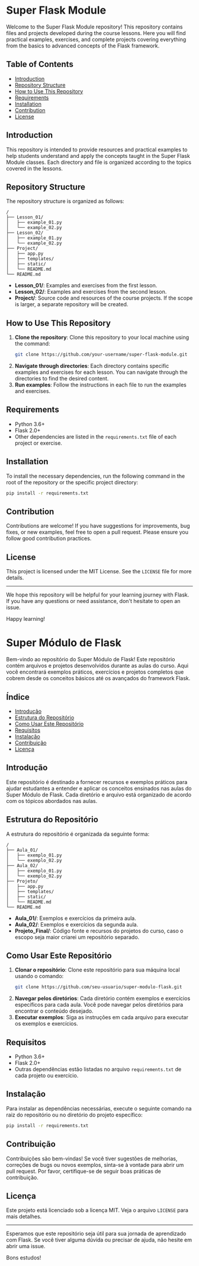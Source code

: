 # Super Flask Module

Welcome to the Super Flask Module repository! This repository contains files and projects developed during the course lessons. Here you will find practical examples, exercises, and complete projects covering everything from the basics to advanced concepts of the Flask framework.

## Table of Contents

- [Introduction](#introduction)
- [Repository Structure](#repository-structure)
- [How to Use This Repository](#how-to-use-this-repository)
- [Requirements](#requirements)
- [Installation](#installation)
- [Contribution](#contribution)
- [License](#license)

## Introduction

This repository is intended to provide resources and practical examples to help students understand and apply the concepts taught in the Super Flask Module classes. Each directory and file is organized according to the topics covered in the lessons.

## Repository Structure

The repository structure is organized as follows:

```
/
├── Lesson_01/
│   ├── example_01.py
│   └── example_02.py
├── Lesson_02/
│   ├── example_01.py
│   └── example_02.py
├── Project/
│   ├── app.py
│   ├── templates/
│   ├── static/
│   └── README.md
└── README.md
```

- **Lesson_01/**: Examples and exercises from the first lesson.
- **Lesson_02/**: Examples and exercises from the second lesson.
- **Project/**: Source code and resources of the course projects. If the scope is larger, a separate repository will be created.

## How to Use This Repository

1. **Clone the repository**: Clone this repository to your local machine using the command:
    ```bash
    git clone https://github.com/your-username/super-flask-module.git
    ```
2. **Navigate through directories**: Each directory contains specific examples and exercises for each lesson. You can navigate through the directories to find the desired content.
3. **Run examples**: Follow the instructions in each file to run the examples and exercises.

## Requirements

- Python 3.6+
- Flask 2.0+
- Other dependencies are listed in the `requirements.txt` file of each project or exercise.

## Installation

To install the necessary dependencies, run the following command in the root of the repository or the specific project directory:

```bash
pip install -r requirements.txt
```

## Contribution

Contributions are welcome! If you have suggestions for improvements, bug fixes, or new examples, feel free to open a pull request. Please ensure you follow good contribution practices.

## License

This project is licensed under the MIT License. See the `LICENSE` file for more details.

---

We hope this repository will be helpful for your learning journey with Flask. If you have any questions or need assistance, don't hesitate to open an issue.

Happy learning!


### ######################################
### ######################################


# Super Módulo de Flask

Bem-vindo ao repositório do Super Módulo de Flask! Este repositório contém arquivos e projetos desenvolvidos durante as aulas do curso. Aqui você encontrará exemplos práticos, exercícios e projetos completos que cobrem desde os conceitos básicos até os avançados do framework Flask.

## Índice

- [Introdução](#introdução)
- [Estrutura do Repositório](#estrutura-do-repositório)
- [Como Usar Este Repositório](#como-usar-este-repositório)
- [Requisitos](#requisitos)
- [Instalação](#instalação)
- [Contribuição](#contribuição)
- [Licença](#licença)

## Introdução

Este repositório é destinado a fornecer recursos e exemplos práticos para ajudar estudantes a entender e aplicar os conceitos ensinados nas aulas do Super Módulo de Flask. Cada diretório e arquivo está organizado de acordo com os tópicos abordados nas aulas.

## Estrutura do Repositório

A estrutura do repositório é organizada da seguinte forma:

```
/
├── Aula_01/
│   ├── exemplo_01.py
│   └── exemplo_02.py
├── Aula_02/
│   ├── exemplo_01.py
│   └── exemplo_02.py
├── Projeto/
│   ├── app.py
│   ├── templates/
│   ├── static/
│   └── README.md
└── README.md
```

- **Aula_01/**: Exemplos e exercícios da primeira aula.
- **Aula_02/**: Exemplos e exercícios da segunda aula.
- **Projeto_Final/**: Código fonte e recursos do projetos do curso, caso o escopo seja maior criarei um repositório separado.

## Como Usar Este Repositório

1. **Clonar o repositório**: Clone este repositório para sua máquina local usando o comando:
    ```bash
    git clone https://github.com/seu-usuario/super-modulo-flask.git
    ```
2. **Navegar pelos diretórios**: Cada diretório contém exemplos e exercícios específicos para cada aula. Você pode navegar pelos diretórios para encontrar o conteúdo desejado.
3. **Executar exemplos**: Siga as instruções em cada arquivo para executar os exemplos e exercícios.

## Requisitos

- Python 3.6+
- Flask 2.0+
- Outras dependências estão listadas no arquivo `requirements.txt` de cada projeto ou exercício.

## Instalação

Para instalar as dependências necessárias, execute o seguinte comando na raiz do repositório ou no diretório do projeto específico:

```bash
pip install -r requirements.txt
```

## Contribuição

Contribuições são bem-vindas! Se você tiver sugestões de melhorias, correções de bugs ou novos exemplos, sinta-se à vontade para abrir um pull request. Por favor, certifique-se de seguir boas práticas de contribuição.

## Licença

Este projeto está licenciado sob a licença MIT. Veja o arquivo `LICENSE` para mais detalhes.

---

Esperamos que este repositório seja útil para sua jornada de aprendizado com Flask. Se você tiver alguma dúvida ou precisar de ajuda, não hesite em abrir uma issue.

Bons estudos!
